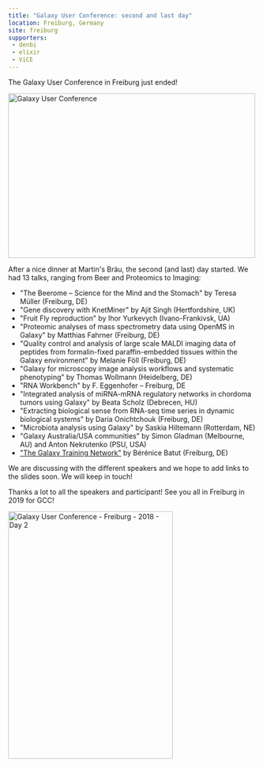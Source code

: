 ```yaml
---
title: "Galaxy User Conference: second and last day"
location: Freiburg, Germany
site: freiburg
supporters:
 - denbi
 - elixir
 - ViCE
---
```


The Galaxy User Conference in Freiburg just ended!

<div class="multiple-img">
<a href="https://flic.kr/s/aHskxLjQmU" title="Galaxy User Conference"><img src="https://farm1.staticflickr.com/805/25968925177_1abd50e835_k.jpg" width="500" height="333" alt="Galaxy User Conference"></a><script async src="//embedr.flickr.com/assets/client-code.js" charset="utf-8"></script>
</div>

After a nice dinner at Martin's Bräu, the second (and last) day started. We had 13 talks, ranging from Beer and Proteomics to Imaging:

- "The Beerome – Science for the Mind and the Stomach" by Teresa Müller (Freiburg, DE)
- "Gene discovery with KnetMiner" by Ajit Singh (Hertfordshire, UK)
- "Fruit Fly reproduction" by Ihor Yurkevych (Ivano-Frankivsk, UA)
- "Proteomic analyses of mass spectrometry data using OpenMS in Galaxy" by Matthias Fahrner (Freiburg, DE)
- "Quality control and analysis of large scale MALDI imaging data of peptides from formalin-fixed paraffin-embedded tissues within the Galaxy environment" by Melanie Föll (Freiburg, DE)
- "Galaxy for microscopy image analysis workflows and systematic phenotyping" by Thomas Wollmann (Heidelberg, DE)
- "RNA Workbench" by F. Eggenhofer – Freiburg, DE
- "Integrated analysis of miRNA-mRNA regulatory networks in chordoma tumors using Galaxy" by Beata Scholz (Debrecen, HU)
- "Extracting biological sense from RNA-seq time series in dynamic biological systems" by Daria Onichtchouk (Freiburg, DE)
- "Microbiota analysis using Galaxy" by Saskia Hiltemann (Rotterdam, NE)
- "Galaxy Australia/USA communities" by Simon Gladman (Melbourne, AU) and Anton Nekrutenko (PSU, USA)
- ["The Galaxy Training Network"](http://bebatut.fr/talks/18/03_16_galaxy_user_conf/#/1) by Bérénice Batut (Freiburg, DE)

We are discussing with the different speakers and we hope to add links to the slides soon. We will keep in touch!

Thanks a lot to all the speakers and participant! See you all in Freiburg in 2019 for GCC!  


<div class="multiple-img">
<a data-flickr-embed="true"  href="https://www.flickr.com/photos/134305289@N03/25968925417/in/album-72157666749418028/" title="Galaxy User Conference - Freiburg - 2018 - Day 2"><img src="https://farm5.staticflickr.com/4782/25968925417_32689c8941.jpg" width="333" height="500" alt="Galaxy User Conference - Freiburg - 2018 - Day 2"></a><script async src="//embedr.flickr.com/assets/client-code.js" charset="utf-8"></script>
</div>
